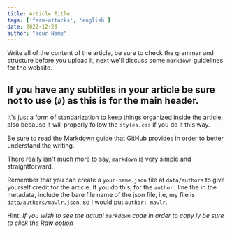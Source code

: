 ```yaml
---
title: Article Title
tags: ['farm-attacks', 'english']
date: 2022-12-29
author: "Your Name"
---
```


Write all of the content of the article, be sure to check the grammar and structure
before you upload it, next we'll discuss some `markdown` guidelines for the website.

## If you have any subtitles in your article be sure not to use (`#`) as this is for the main header.

It's just a form of standarization to keep things organized inside the article, also because it will properly
follow the `styles.css` if you do it this way.

Be sure to read the [Markdown guide](https://docs.github.com/en/get-started/writing-on-github/getting-started-with-writing-and-formatting-on-github/basic-writing-and-formatting-syntax) that GitHub provides in order to better understand the writing.

There really isn't much more to say, `markdown` is very simple and straightforward.

Remember that you can create a `your-name.json` file at `data/authors` to give yourself credit for the article. If you
do this, for the `author:` line the in the metadata, include the bare file name
of the json file, i.e, my file is `data/authors/mawlr.json`, so I
would put `author: mawlr`.

Hint: _If you wish to see the actual `markdown` code in order to copy iy be sure to click the Raw option_
